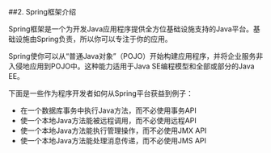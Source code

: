 ##2. Spring框架介绍

Spring框架是一个为开发Java应用程序提供全方位基础设施支持的Java平台。基础设施由Spring负责，所以你可以专注于你的应用。

Spring使你可以从“普通Java对象”（POJO）开始构建应用程序，并将企业服务非入侵地应用到POJO中。这种能力适用于Java SE编程模型和全部或部分的Java EE。

下面是一些作为程序开发者如何从Spring平台获益到例子：

 - 在一个数据库事务中执行Java方法，而不必使用事务API
 - 使一个本地Java方法能被远程调用，而不必使用远程API
 - 使一个本地Java方法能执行管理操作，而不必使用JMX API
 - 使一个本地Java方法能处理消息传递，而不必使用JMS API

